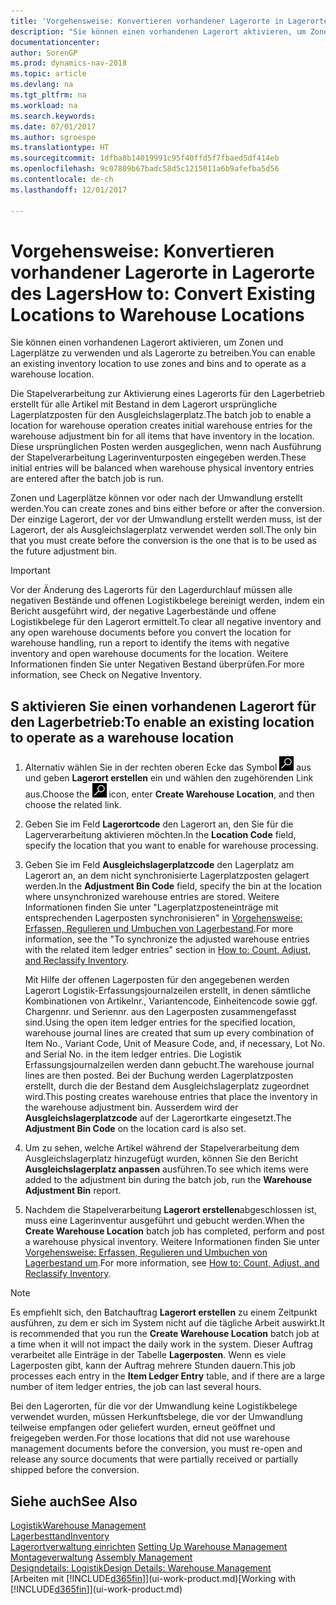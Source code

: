 ```yaml
---
title: 'Vorgehensweise: Konvertieren vorhandener Lagerorte in Lagerorte des Lagers'
description: "Sie können einen vorhandenen Lagerort aktivieren, um Zonen und Lagerplätze zu verwenden und als Lagerorte zu betreiben."
documentationcenter: 
author: SorenGP
ms.prod: dynamics-nav-2018
ms.topic: article
ms.devlang: na
ms.tgt_pltfrm: na
ms.workload: na
ms.search.keywords: 
ms.date: 07/01/2017
ms.author: sgroespe
ms.translationtype: HT
ms.sourcegitcommit: 1dfba8b14019991c95f40ffd5f7fbaed5df414eb
ms.openlocfilehash: 9c07809b67badc58d5c1215011a6b9afefba5d56
ms.contentlocale: de-ch
ms.lasthandoff: 12/01/2017

---
```

# <a name="how-to-convert-existing-locations-to-warehouse-locations"></a><span data-ttu-id="ff505-103">Vorgehensweise: Konvertieren vorhandener Lagerorte in Lagerorte des Lagers</span><span class="sxs-lookup"><span data-stu-id="ff505-103">How to: Convert Existing Locations to Warehouse Locations</span></span>
<span data-ttu-id="ff505-104">Sie können einen vorhandenen Lagerort aktivieren, um Zonen und Lagerplätze zu verwenden und als Lagerorte zu betreiben.</span><span class="sxs-lookup"><span data-stu-id="ff505-104">You can enable an existing inventory location to use zones and bins and to operate as a warehouse location.</span></span>  

<span data-ttu-id="ff505-105">Die Stapelverarbeitung zur Aktivierung eines Lagerorts für den Lagerbetrieb erstellt für alle Artikel mit Bestand in dem Lagerort ursprüngliche Lagerplatzposten für den Ausgleichslagerplatz.</span><span class="sxs-lookup"><span data-stu-id="ff505-105">The batch job to enable a location for warehouse operation creates initial warehouse entries for the warehouse adjustment bin for all items that have inventory in the location.</span></span> <span data-ttu-id="ff505-106">Diese ursprünglichen Posten werden ausgeglichen, wenn nach Ausführung der Stapelverarbeitung Lagerinventurposten eingegeben werden.</span><span class="sxs-lookup"><span data-stu-id="ff505-106">These initial entries will be balanced when warehouse physical inventory entries are entered after the batch job is run.</span></span>  

<span data-ttu-id="ff505-107">Zonen und Lagerplätze können vor oder nach der Umwandlung erstellt werden.</span><span class="sxs-lookup"><span data-stu-id="ff505-107">You can create zones and bins either before or after the conversion.</span></span> <span data-ttu-id="ff505-108">Der einzige Lagerort, der vor der Umwandlung erstellt werden muss, ist der Lagerort, der als Ausgleichslagerplatz verwendet werden soll.</span><span class="sxs-lookup"><span data-stu-id="ff505-108">The only bin that you must create before the conversion is the one that is to be used as the future adjustment bin.</span></span>  

> [!IMPORTANT]  
>  <span data-ttu-id="ff505-109">Vor der Änderung des Lagerorts für den Lagerdurchlauf müssen alle negativen Bestände und offenen Logistikbelege bereinigt werden, indem ein Bericht ausgeführt wird, der negative Lagerbestände und offene Logistikbelege für den Lagerort ermittelt.</span><span class="sxs-lookup"><span data-stu-id="ff505-109">To clear all negative inventory and any open warehouse documents before you convert the location for warehouse handling, run a report to identify the items with negative inventory and open warehouse documents for the location.</span></span> <span data-ttu-id="ff505-110">Weitere Informationen finden Sie unter Negativen Bestand überprüfen.</span><span class="sxs-lookup"><span data-stu-id="ff505-110">For more information, see Check on Negative Inventory.</span></span>  

## <a name="to-enable-an-existing-location-to-operate-as-a-warehouse-location"></a><span data-ttu-id="ff505-111">S aktivieren Sie einen vorhandenen Lagerort für den Lagerbetrieb:</span><span class="sxs-lookup"><span data-stu-id="ff505-111">To enable an existing location to operate as a warehouse location</span></span>  
1.  <span data-ttu-id="ff505-112">Alternativ wählen Sie in der rechten oberen Ecke das Symbol ![Nach Seite oder Bericht suchen](media/ui-search/search_small.png "Nach Seite oder Bericht suchen") aus und geben **Lagerort erstellen** ein und wählen den zugehörenden Link aus.</span><span class="sxs-lookup"><span data-stu-id="ff505-112">Choose the ![Search for Page or Report](media/ui-search/search_small.png "Search for Page or Report icon") icon, enter **Create Warehouse Location**, and then choose the related link.</span></span>  
2.  <span data-ttu-id="ff505-113">Geben Sie im Feld **Lagerortcode** den Lagerort an, den Sie für die Lagerverarbeitung aktivieren möchten.</span><span class="sxs-lookup"><span data-stu-id="ff505-113">In the **Location Code** field, specify the location that you want to enable for warehouse processing.</span></span>  
3.  <span data-ttu-id="ff505-114">Geben Sie im Feld **Ausgleichslagerplatzcode** den Lagerplatz am Lagerort an, an dem nicht synchronisierte Lagerplatzposten gelagert werden.</span><span class="sxs-lookup"><span data-stu-id="ff505-114">In the **Adjustment Bin Code** field, specify the bin at the location where unsynchronized warehouse entries are stored.</span></span> <span data-ttu-id="ff505-115">Weitere Informationen finden Sie unter "Lagerplatzposteneinträge mit entsprechenden Lagerposten synchronisieren" in [Vorgehensweise: Erfassen, Regulieren und Umbuchen von Lagerbestand](inventory-how-count-adjust-reclassify.md).</span><span class="sxs-lookup"><span data-stu-id="ff505-115">For more information, see the "To synchronize the adjusted warehouse entries with the related item ledger entries" section in [How to: Count, Adjust, and Reclassify Inventory](inventory-how-count-adjust-reclassify.md).</span></span>  

    <span data-ttu-id="ff505-116">Mit Hilfe der offenen Lagerposten für den angegebenen werden Lagerort Logistik-Erfassungsjournalzeilen erstellt, in denen sämtliche Kombinationen von Artikelnr., Variantencode, Einheitencode sowie ggf. Chargennr. und Seriennr. aus den Lagerposten zusammengefasst sind.</span><span class="sxs-lookup"><span data-stu-id="ff505-116">Using the open item ledger entries for the specified location, warehouse journal lines are created that sum up every combination of Item No., Variant Code, Unit of Measure Code, and, if necessary, Lot No. and Serial No. in the item ledger entries.</span></span> <span data-ttu-id="ff505-117">Die Logistik Erfassungsjournalzeilen werden dann gebucht.</span><span class="sxs-lookup"><span data-stu-id="ff505-117">The warehouse journal lines are then posted.</span></span> <span data-ttu-id="ff505-118">Bei der Buchung werden Lagerplatzposten erstellt, durch die der Bestand dem Ausgleichslagerplatz zugeordnet wird.</span><span class="sxs-lookup"><span data-stu-id="ff505-118">This posting creates warehouse entries that place the inventory in the warehouse adjustment bin.</span></span> <span data-ttu-id="ff505-119">Ausserdem wird der **Ausgleichslagerplatzcode** auf der Lagerortkarte eingesetzt.</span><span class="sxs-lookup"><span data-stu-id="ff505-119">The **Adjustment Bin Code** on the location card is also set.</span></span>  

4.  <span data-ttu-id="ff505-120">Um zu sehen, welche Artikel während der Stapelverarbeitung dem Ausgleichslagerplatz hinzugefügt wurden, können Sie den Bericht  **Ausgleichslagerplatz anpassen** ausführen.</span><span class="sxs-lookup"><span data-stu-id="ff505-120">To see which items were added to the adjustment bin during the batch job, run the **Warehouse Adjustment Bin** report.</span></span>  
5.  <span data-ttu-id="ff505-121">Nachdem die Stapelverarbeitung   **Lagerort erstellen**abgeschlossen ist, muss eine Lagerinventur ausgeführt und gebucht werden.</span><span class="sxs-lookup"><span data-stu-id="ff505-121">When the **Create Warehouse Location** batch job has completed, perform and post a warehouse physical inventory.</span></span> <span data-ttu-id="ff505-122">Weitere Informationen finden Sie unter [Vorgehensweise: Erfassen, Regulieren und Umbuchen von Lagerbestand um](inventory-how-count-adjust-reclassify.md).</span><span class="sxs-lookup"><span data-stu-id="ff505-122">For more information, see [How to: Count, Adjust, and Reclassify Inventory](inventory-how-count-adjust-reclassify.md).</span></span>  

> [!NOTE]  
>  <span data-ttu-id="ff505-123">Es empfiehlt sich, den Batchauftrag **Lagerort erstellen** zu einem Zeitpunkt ausführen, zu dem er sich im System nicht auf die tägliche Arbeit auswirkt.</span><span class="sxs-lookup"><span data-stu-id="ff505-123">It is recommended that you run the **Create Warehouse Location** batch job at a time when it will not impact the daily work in the system.</span></span> <span data-ttu-id="ff505-124">Dieser Auftrag verarbeitet alle Einträge in der Tabelle **Lagerposten**. Wenn es viele Lagerposten gibt, kann der Auftrag mehrere Stunden dauern.</span><span class="sxs-lookup"><span data-stu-id="ff505-124">This job processes each entry in the **Item Ledger Entry** table, and if there are a large number of item ledger entries, the job can last several hours.</span></span>  

 <span data-ttu-id="ff505-125">Bei den Lagerorten, für die vor der Umwandlung keine Logistikbelege verwendet wurden, müssen Herkunftsbelege, die vor der Umwandlung teilweise empfangen oder geliefert wurden, erneut geöffnet und freigegeben werden.</span><span class="sxs-lookup"><span data-stu-id="ff505-125">For those locations that did not use warehouse management documents before the conversion, you must re-open and release any source documents that were partially received or partially shipped before the conversion.</span></span>  

## <a name="see-also"></a><span data-ttu-id="ff505-126">Siehe auch</span><span class="sxs-lookup"><span data-stu-id="ff505-126">See Also</span></span>  
[<span data-ttu-id="ff505-127">Logistik</span><span class="sxs-lookup"><span data-stu-id="ff505-127">Warehouse Management</span></span>](warehouse-manage-warehouse.md)  
[<span data-ttu-id="ff505-128">Lagerbesttand</span><span class="sxs-lookup"><span data-stu-id="ff505-128">Inventory</span></span>](inventory-manage-inventory.md)  
<span data-ttu-id="ff505-129">[Lagerortverwaltung einrichten](warehouse-setup-warehouse.md)   </span><span class="sxs-lookup"><span data-stu-id="ff505-129">[Setting Up Warehouse Management](warehouse-setup-warehouse.md)   </span></span>  
<span data-ttu-id="ff505-130">[Montageverwaltung](assembly-assemble-items.md)  </span><span class="sxs-lookup"><span data-stu-id="ff505-130">[Assembly Management](assembly-assemble-items.md)  </span></span>  
[<span data-ttu-id="ff505-131">Designdetails: Logistik</span><span class="sxs-lookup"><span data-stu-id="ff505-131">Design Details: Warehouse Management</span></span>](design-details-warehouse-management.md)  
<span data-ttu-id="ff505-132">[Arbeiten mit [!INCLUDE[d365fin](includes/d365fin_md.md)]](ui-work-product.md)</span><span class="sxs-lookup"><span data-stu-id="ff505-132">[Working with [!INCLUDE[d365fin](includes/d365fin_md.md)]](ui-work-product.md)</span></span>

